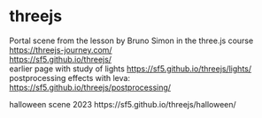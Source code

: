 # threejs
Portal scene from the lesson by Bruno Simon in the three.js course https://threejs-journey.com/ <br>
https://sf5.github.io/threejs/
<br>
earlier page with study of lights
https://sf5.github.io/threejs/lights/
<br>
postprocessing effects with leva: https://sf5.github.io/threejs/postprocessing/
<Div>
  halloween scene 2023
  https://sf5.github.io/threejs/halloween/
</Div>
